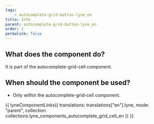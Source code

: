 ```yaml
---
tags: 
    - autocomplete-grid-button-lyne_en
title: Info
parent: autocomplete-grid-button-lyne_en
order: 1
permalink: false
---
```


## What does the component do?
It is part of the autocomplete-grid-cell component.

## When should the component be used?
* Only within the autocomplete-grid-cell component.

{{ lyneComponentLinks({
  translations: translations["en"].lyne,
  mode: "parent",
  collection: collections.lyne_components_autocomplete_grid_cell_en
}) }}

